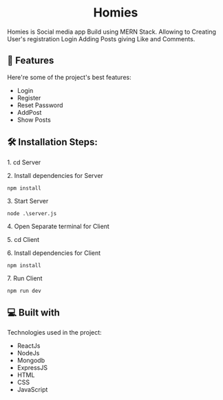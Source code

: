 <h1 align="center" id="title">Homies</h1>

<p id="description">Homies is Social media app Build using MERN Stack. Allowing to Creating User's registration Login Adding Posts giving Like and Comments.</p>

  
  
<h2>🧐 Features</h2>

Here're some of the project's best features:

*   Login
*   Register
*   Reset Password
*   AddPost
*   Show Posts

<h2>🛠️ Installation Steps:</h2>

<p>1. cd Server</p>

<p>2. Install dependencies for Server</p>

```
npm install
```

<p>3. Start Server</p>

```
node .\server.js
```

<p>4. Open Separate terminal for Client</p>

<p>5. cd Client</p>

<p>6. Install dependencies for Client</p>

```
npm install
```


<p>7. Run Client</p>

```
npm run dev
```

  
  
<h2>💻 Built with</h2>

Technologies used in the project:

*   ReactJs
*   NodeJs
*   Mongodb
*   ExpressJS
*   HTML
*   CSS
*   JavaScript
